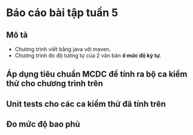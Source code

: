 # Báo cáo bài tập tuần 5

## Mô tả
- Chương trình viết bằng java với maven.
- Chương trình đo độ tương tự của 2 văn bản **ở mức độ ký tự**.

## Áp dụng tiêu chuẩn MCDC để tính ra bộ ca kiểm thử cho chương trình trên

## Unit tests cho các ca kiểm thử đã tính trên

## Đo mức độ bao phủ
